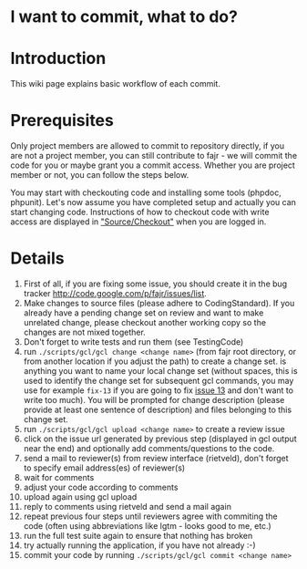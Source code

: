 # I want to commit, what to do?

# Introduction #

This wiki page explains basic workflow of each commit.

# Prerequisites #

Only project members are allowed to commit to repository directly, if you are not a project member, you can still contribute to fajr - we will commit the code for you or maybe grant you a commit access. Whether you are project member or not, you can follow the steps below.

You may start with checkouting code and installing some tools (phpdoc, phpunit). Let's now assume you have completed setup and actually you can start changing code.
Instructions of how to checkout code with write access are displayed in ["Source/Checkout"](http://code.google.com/p/fajr/source/checkout) when you are logged in.

# Details #

  1. First of all, if you are fixing some issue, you should create it in the bug tracker http://code.google.com/p/fajr/issues/list.
  1. Make changes to source files (please adhere to CodingStandard). If you already have a pending change set on review and want to make unrelated change, please checkout another working copy so the changes are not mixed together.
  1. Don't forget to write tests and run them (see TestingCode)
  1. run ` ./scripts/gcl/gcl change <change name> ` (from fajr root directory, or from another location if you adjust the path) to create a change set. <change name> is anything you want to name your local change set (without spaces, this is used to identify the change set for subsequent gcl commands, you may use for example ` fix-13 ` if you are going to fix [issue 13](https://code.google.com/p/fajr/issues/detail?id=13) and don't want to write too much). You will be prompted for change description (please provide at least one sentence of description) and files belonging to this change set.
  1. run ` ./scripts/gcl/gcl upload <change name> ` to create a review issue
  1. click on the issue url generated by previous step (displayed in gcl output near the end) and optionally add comments/questions to the code.
  1. send a mail to reviewer(s) from review interface (rietveld), don't forget to specify email address(es) of reviewer(s)
  1. wait for comments
  1. adjust your code according to comments
  1. upload again using gcl upload
  1. reply to comments using rietveld and send a mail again
  1. repeat previous four steps until reviewers agree with commiting the code (often using abbreviations like lgtm - looks good to me, etc.)
  1. run the full test suite again to ensure that nothing has broken
  1. try actually running the application, if you have not already :-)
  1. commit your code by running ` ./scripts/gcl/gcl commit <change name> `